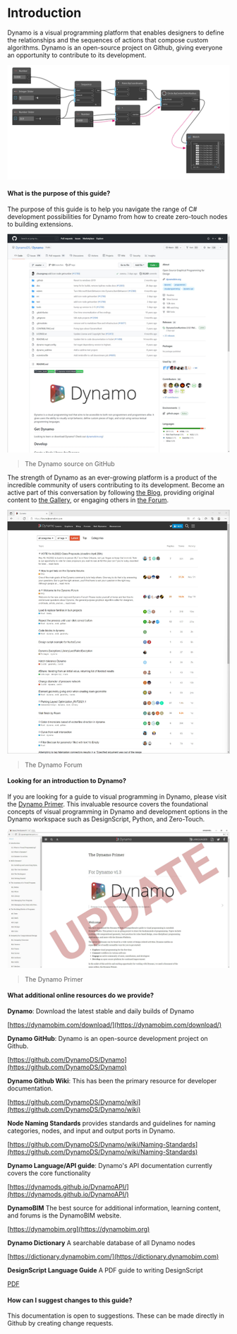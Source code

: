 # Introduction

Dynamo is a visual programming platform that enables designers to define the relationships and the sequences of actions that compose custom algorithms. Dynamo is an open-source project on Github, giving everyone an opportunity to contribute to its development.

![A visual program in Dynamo](images/01-ProgramFlow.jpg)

#### What is the purpose of this guide? <a href="#what-is-the-purpose-of-this-guide" id="what-is-the-purpose-of-this-guide"></a>

The purpose of this guide is to help you navigate the range of C# development possibilities for Dynamo from how to create zero-touch nodes to building extensions.

![The Dynamo source on Github](images/dynamogithub.jpg)
> The Dynamo source on GitHub

The strength of Dynamo as an ever-growing platform is a product of the incredible community of users contributing to its development. Become an active part of this conversation by following [the Blog](https://dynamobim.org/blog/), providing original content to [the Gallery](https://dynamobim.org/gallery/), or engaging others in [the Forum](https://forum.dynamobim.com).

![The Dynamo forum](images/forum.jpg)
> The Dynamo Forum

#### Looking for an introduction to Dynamo? <a href="#looking-for-an-introduction-to-dynamo" id="looking-for-an-introduction-to-dynamo"></a>

If you are looking for a guide to visual programming in Dynamo, please visit the [Dynamo Primer](http://dynamoprimer.com/en/). This invaluable resource covers the foundational concepts of visual programming in Dynamo and development options in the Dynamo workspace such as DesignScript, Python, and Zero-Touch.

![The Dynamo Primer](images/primer.jpg)
> The Dynamo Primer

#### What additional online resources do we provide? <a href="#what-additional-online-resources-do-we-provide" id="what-additional-online-resources-do-we-provide"></a>

**Dynamo**: Download the latest stable and daily builds of Dynamo

[https://dynamobim.com/download/](https://dynamobim.com/download/)

**Dynamo GitHub**: Dynamo is an open-source development project on Github.

[https://github.com/DynamoDS/Dynamo](https://github.com/DynamoDS/Dynamo)

**Dynamo Github Wiki**: This has been the primary resource for developer documentation.

[https://github.com/DynamoDS/Dynamo/wiki](https://github.com/DynamoDS/Dynamo/wiki)

**Node Naming Standards** provides standards and guidelines for naming categories, nodes, and input and output ports in Dynamo.

[https://github.com/DynamoDS/Dynamo/wiki/Naming-Standards](https://github.com/DynamoDS/Dynamo/wiki/Naming-Standards)

**Dynamo Language/API guide**: Dynamo's API documentation currently covers the core functionality

[https://dynamods.github.io/DynamoAPI/](https://dynamods.github.io/DynamoAPI/)

**DynamoBIM** The best source for additional information, learning content, and forums is the DynamoBIM website.

[https://dynamobim.org](https://dynamobim.org)

**Dynamo Dictionary** A searchable database of all Dynamo nodes

[https://dictionary.dynamobim.com/](https://dictionary.dynamobim.com)

**DesignScript Language Guide** A PDF guide to writing DesignScript

[PDF](https://dynamobim.org/wp-content/uploads/forum-assets/colin-mccroneautodesk-com/07/10/Dynamo\_language\_guide\_version\_1.pdf)

#### How can I suggest changes to this guide? <a href="#how-can-i-suggest-changes-to-this-guide" id="how-can-i-suggest-changes-to-this-guide"></a>

This documentation is open to suggestions. These can be made directly in Github by creating change requests.
